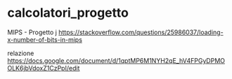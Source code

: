 # calcolatori_progetto
MIPS - Progetto  j
https://stackoverflow.com/questions/25986037/loading-x-number-of-bits-in-mips

relazione https://docs.google.com/document/d/1qptMP6M1NYH2qE_hV4FPGyDPMOOLK6jbVdoxZ1CzPpI/edit
